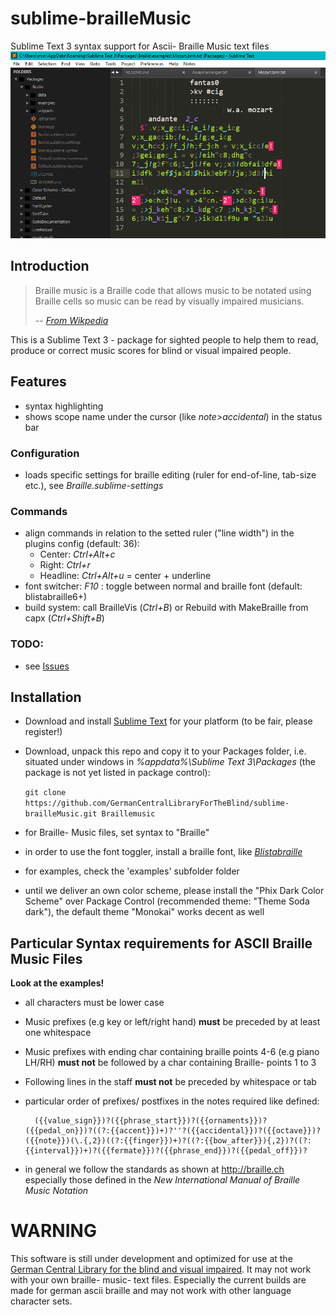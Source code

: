 # sublime-brailleMusic
Sublime Text 3 syntax support for Ascii- Braille Music text files
![Sublime Braille Music with theme Monokai](/screenshot_monokai.png "Sublime Braille Music with theme Monokai")
## Introduction
> Braille music is a Braille code that allows music to be notated using Braille cells so music can be read by visually impaired musicians. 
> 
> -- <cite>[From Wikpedia](https://en.wikipedia.org/wiki/Braille_music)</cite>

This is a Sublime Text 3 - package for sighted people to help them to read, produce or correct music scores for blind
or visual impaired people.

## Features
- syntax highlighting
- shows scope name under the cursor (like *note>accidental*) in the status bar
### Configuration
- loads specific settings for braille editing (ruler for end-of-line, tab-size etc.), see *Braille.sublime-settings*
### Commands
- align commands in relation to the setted ruler ("line width") 
  in the plugins config (default: 36):
  - Center: *Ctrl+Alt+c*
  - Right: *Ctrl+r*
  - Headline: *Ctrl+Alt+u* = center + underline
- font switcher: *F10* : toggle between normal and braille font
  (default: blistabraille6+)
- build system: call BrailleVis (*Ctrl+B*) or Rebuild with MakeBraille from capx (*Ctrl+Shift+B*)
### TODO:
- see [Issues](https://github.com/GermanCentralLibraryForTheBlind/sublime-brailleMusic/issues?q=is%3Aopen+is%3Aissue+label%3Aenhancement)


## Installation
- Download and install [Sublime Text](https://www.sublimetext.com/3) for your platform (to be fair, please register!)
- Download, unpack this repo and copy it to your Packages folder, i.e. situated under windows in *%appdata%\Sublime Text 3\Packages*
(the package is not yet listed in package control):

  `git clone https://github.com/GermanCentralLibraryForTheBlind/sublime-brailleMusic.git Braillemusic`

- for Braille- Music files, set syntax to "Braille"
- in order to use the font toggler, install a braille font,
  like [*Blistabraille*](http://www.braille.ch/blista-d.htm)
- for examples, check the 'examples' subfolder folder
- until we deliver an own color scheme, please install the "Phix Dark Color Scheme" over Package Control (recommended theme: "Theme Soda dark"), the default theme "Monokai" works decent as well
## Particular Syntax requirements for ASCII Braille Music Files
**Look at the examples!**
- all characters must be lower case
- Music prefixes (e.g key or left/right hand) **must** be preceded by at least one whitespace 
- Music prefixes with ending char containing braille points 4-6 (e.g piano LH/RH) **must not** be followed by a char containing Braille- points  1 to 3
- Following lines in the staff **must not** be preceded by whitespace or tab
- particular order of prefixes/ postfixes in the notes required like defined:
    
        ({{value_sign}})?({{phrase_start}})?({{ornaments}})?({{pedal_on}})?((?:{{accent}})+)?''?({{accidental}})?({{octave}})?({{note}})(\.{,2})((?:{{finger}})+)?((?:{{bow_after}}){,2})?((?:{{interval}})+)?({{fermate}})?({{phrase_end}})?({{pedal_off}})?
 - in general we follow the standards as shown at http://braille.ch  
   especially those defined in the *New International Manual
of Braille Music Notation*

# WARNING
This software is still under development and optimized for use at the [German Central Library for the blind and visual impaired](http://dzb.de).
It may not work with your own braille- music- text files.
Especially the current builds are made for german ascii braille and may not work with other language character sets.

